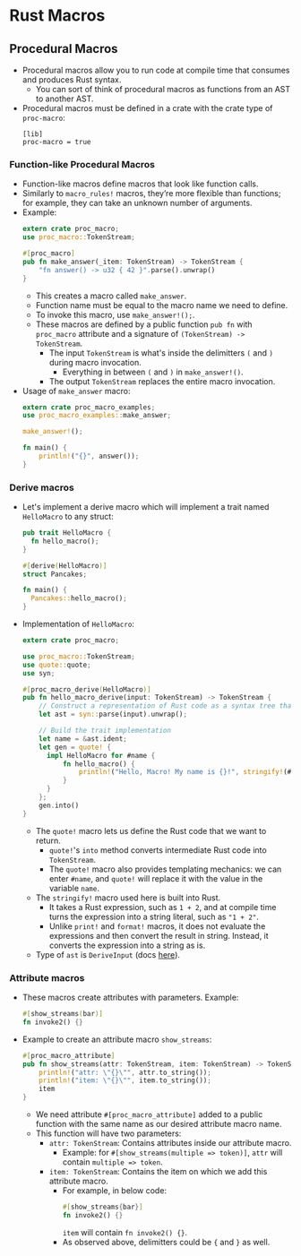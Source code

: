 # Rust Macros

## Procedural Macros
* Procedural macros allow you to run code at compile time that consumes and produces Rust syntax. 
  * You can sort of think of procedural macros as functions from an AST to another AST.
* Procedural macros must be defined in a crate with the crate type of `proc-macro`:
  ```
  [lib]
  proc-macro = true
  ```

### Function-like Procedural Macros
* Function-like macros define macros that look like function calls. 
* Similarly to `macro_rules!` macros, they’re more flexible than functions; for example, they can take an unknown number of arguments.
* Example:
  ```rust
  extern crate proc_macro;
  use proc_macro::TokenStream;
  
  #[proc_macro]
  pub fn make_answer(_item: TokenStream) -> TokenStream {
      "fn answer() -> u32 { 42 }".parse().unwrap()
  }
  ```
  * This creates a macro called `make_answer`.
  * Function name must be equal to the macro name we need to define.
  * To invoke this macro, use `make_answer!();`.
  * These macros are defined by a public function `pub fn` with `proc_macro` attribute and a signature of `(TokenStream) -> TokenStream`.
    * The input `TokenStream` is what's inside the delimitters `(` and `)` during macro invocation.
      * Everything in between `(` and `)` in `make_answer!()`.
    * The output `TokenStream` replaces the entire macro invocation.
* Usage of `make_answer` macro:
  ```rust
  extern crate proc_macro_examples;
  use proc_macro_examples::make_answer;

  make_answer!();

  fn main() {
      println!("{}", answer());
  }
  ```

### Derive macros
* Let's implement a derive macro which will implement a trait named `HelloMacro` to any struct: 
  ```rust
  pub trait HelloMacro {
    fn hello_macro();
  }

  #[derive(HelloMacro)]
  struct Pancakes;

  fn main() {
    Pancakes::hello_macro();
  }
  ```
* Implementation of `HelloMacro`:
  ```rust
  extern crate proc_macro;

  use proc_macro::TokenStream;
  use quote::quote;
  use syn;

  #[proc_macro_derive(HelloMacro)]
  pub fn hello_macro_derive(input: TokenStream) -> TokenStream {
      // Construct a representation of Rust code as a syntax tree that we can manipulate
      let ast = syn::parse(input).unwrap();

      // Build the trait implementation
      let name = &ast.ident;
      let gen = quote! {
        impl HelloMacro for #name {
            fn hello_macro() {
                println!("Hello, Macro! My name is {}!", stringify!(#name));
            }
        }
      };
      gen.into()
  }
  ```
  * The `quote!` macro lets us define the Rust code that we want to return. 
    * `quote!`'s `into` method converts intermediate Rust code into `TokenStream`.
    * The `quote!` macro also provides templating mechanics: we can enter `#name`, and `quote!` will replace it with the value in the variable `name`.
  * The `stringify!` macro used here is built into Rust. 
    * It takes a Rust expression, such as `1 + 2`, and at compile time turns the expression into a string literal, such as `"1 + 2"`.
    * Unlike `print!` and `format!` macros, it does not evaluate the expressions and then convert the result in string. Instead, it converts the expression into a string as is.
  * Type of `ast` is `DeriveInput` (docs [here](https://docs.rs/syn/1.0/syn/struct.DeriveInput.html)).

### Attribute macros
* These macros create attributes with parameters. Example: 
  ```rust
  #[show_streams(bar)]
  fn invoke2() {}
  ```
* Example to create an attribute macro `show_streams`:
  ```rust
  #[proc_macro_attribute]
  pub fn show_streams(attr: TokenStream, item: TokenStream) -> TokenStream {
      println!("attr: \"{}\"", attr.to_string());
      println!("item: \"{}\"", item.to_string());
      item
  }
  ```
  * We need attribute `#[proc_macro_attribute]` added to a  public function with the same name as our desired attribute macro name.
  * This function will have two parameters:
    * `attr: TokenStream`: Contains attributes inside our attribute macro. 
      * Example: for `#[show_streams(multiple => token)]`,  `attr` will contain `multiple => token`.
    * `item: TokenStream`: Contains the item on which we add this attribute macro.
      * For example, in below code:
        ```rust
        #[show_streams{bar}]
        fn invoke2() {}
        ```
        `item` will contain `fn invoke2() {}`.
      * As observed above, delimitters could be `{` and `}` as well.





